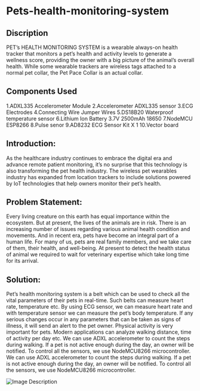 # Pets-health-monitoring-system

## Discription
PET’s HEALTH MONITORING SYSTEM is a wearable always-on health tracker that monitors a pet’s health and activity levels to generate a wellness score, providing the owner with a big picture of the animal’s overall health. While some wearable trackers are wireless tags attached to a normal pet collar, the Pet Pace Collar is an actual collar.

## Components Used

1.ADXL335 Accelerometer Module
2.Accelerometer ADXL335 sensor 
3.ECG Electrodes
4.Connecting Wire Jumper Wires
5.DS18B20 Waterproof temperature sensor
6.Lithium Ion Battery 3.7V 2500mAh 18650
7.NodeMCU ESP8266
8.Pulse senor
9.AD8232 ECG Sensor Kit	X 1	
10.Vector board

## Introduction:
As the healthcare industry continues to embrace the digital era and advance remote patient monitoring, it’s no surprise that this technology is also transforming the pet health industry. The wireless pet wearables industry has expanded from location trackers to include solutions powered by IoT technologies that help owners monitor their pet’s health.

## Problem Statement:
Every living creature on this earth has equal importance within the ecosystem. But at present, the lives of the animals are in risk. There is an increasing number of issues regarding various animal health condition and movements. And in recent era, pets have become an integral part of a human life. For many of us, pets are real family members, and we take care of them, their health, and well-being. At present to detect the health status of animal we required to wait for veterinary expertise which take long time for its arrival.

## Solution:
Pet’s health monitoring system is a belt which can be used to check all the vital parameters of their pets in real-time. Such belts can measure heart rate, temperature etc. By using ECG sensor, we can measure heart rate and with temperature sensor we can measure the pet’s body temperature. If any serious changes occur in any parameters that can be taken as signs of illness, it will send an alert to the pet owner. Physical activity is very important for pets. Modern applications can analyze walking distance, time of activity per day etc. We can use ADXL accelerometer to count the steps during walking. If a pet is not active enough during the day, an owner will be notified. To control all the sensors, we use NodeMCU8266 microcontroller. We can use ADXL accelerometer to count the steps during walking. If a pet is not active enough during the day, an owner will be notified. To control all the sensors, we use NodeMCU8266 microcontroller.

![Image Description](path/to/image.jpg)
